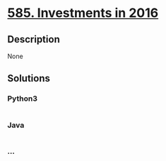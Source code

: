 # [585. Investments in 2016](https://leetcode.com/problems/investments-in-2016)

## Description
None


## Solutions


### Python3

```python

```

### Java

```java

```

### ...
```

```
